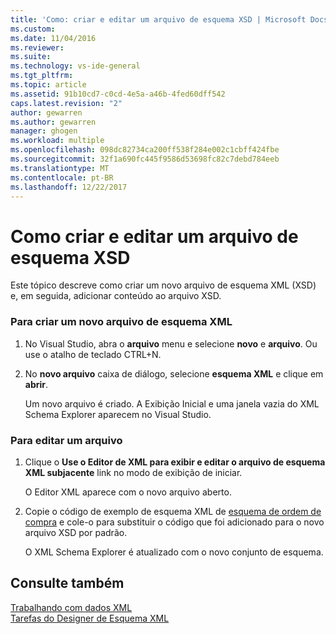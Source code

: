 ```yaml
---
title: 'Como: criar e editar um arquivo de esquema XSD | Microsoft Docs'
ms.custom: 
ms.date: 11/04/2016
ms.reviewer: 
ms.suite: 
ms.technology: vs-ide-general
ms.tgt_pltfrm: 
ms.topic: article
ms.assetid: 91b10cd7-c0cd-4e5a-a46b-4fed60dff542
caps.latest.revision: "2"
author: gewarren
ms.author: gewarren
manager: ghogen
ms.workload: multiple
ms.openlocfilehash: 098dc82734ca200ff538f284e002c1cbff424fbe
ms.sourcegitcommit: 32f1a690fc445f9586d53698fc82c7debd784eeb
ms.translationtype: MT
ms.contentlocale: pt-BR
ms.lasthandoff: 12/22/2017
---
```

# <a name="how-to-create-and-edit-an-xsd-schema-file"></a>Como criar e editar um arquivo de esquema XSD
Este tópico descreve como criar um novo arquivo de esquema XML (XSD) e, em seguida, adicionar conteúdo ao arquivo XSD.  
  
### <a name="to-create-a-new-xml-schema-file"></a>Para criar um novo arquivo de esquema XML  
  
1.  No Visual Studio, abra o **arquivo** menu e selecione **novo** e **arquivo**. Ou use o atalho de teclado CTRL+N.  
  
2.  No **novo arquivo** caixa de diálogo, selecione **esquema XML** e clique em **abrir**.  
  
     Um novo arquivo é criado. A Exibição Inicial e uma janela vazia do XML Schema Explorer aparecem no Visual Studio.  
  
### <a name="to-edit-a-file"></a>Para editar um arquivo  
  
1.  Clique o **Use o Editor de XML para exibir e editar o arquivo de esquema XML subjacente** link no modo de exibição de iniciar.  
  
     O Editor XML aparece com o novo arquivo aberto.  
  
2.  Copie o código de exemplo de esquema XML de [esquema de ordem de compra](../xml-tools/sample-xsd-file-simple-schema.md) e cole-o para substituir o código que foi adicionado para o novo arquivo XSD por padrão.  
  
     O XML Schema Explorer é atualizado com o novo conjunto de esquema.  
  
## <a name="see-also"></a>Consulte também  
 [Trabalhando com dados XML](../xml-tools/working-with-xml-data.md)   
 [Tarefas do Designer de Esquema XML](../xml-tools/xml-schema-designer-tasks.md)